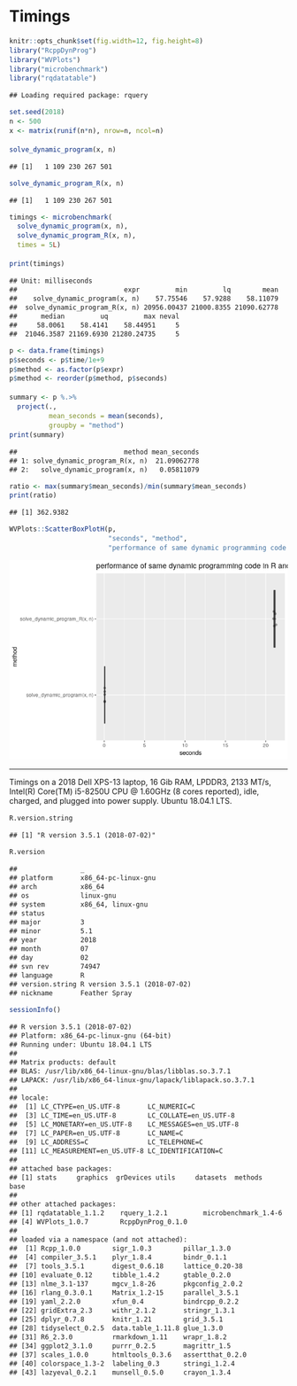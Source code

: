 Timings
================

``` r
knitr::opts_chunk$set(fig.width=12, fig.height=8) 
library("RcppDynProg")
library("WVPlots")
library("microbenchmark")
library("rqdatatable")
```

    ## Loading required package: rquery

``` r
set.seed(2018)
n <- 500
x <- matrix(runif(n*n), nrow=n, ncol=n)

solve_dynamic_program(x, n)
```

    ## [1]   1 109 230 267 501

``` r
solve_dynamic_program_R(x, n)
```

    ## [1]   1 109 230 267 501

``` r
timings <- microbenchmark(
  solve_dynamic_program(x, n),
  solve_dynamic_program_R(x, n),
  times = 5L)

print(timings)
```

    ## Unit: milliseconds
    ##                           expr         min         lq        mean
    ##    solve_dynamic_program(x, n)    57.75546    57.9288    58.11079
    ##  solve_dynamic_program_R(x, n) 20956.00437 21000.8355 21090.62778
    ##      median         uq         max neval
    ##     58.0061    58.4141    58.44951     5
    ##  21046.3587 21169.6930 21280.24735     5

``` r
p <- data.frame(timings)
p$seconds <- p$time/1e+9
p$method <- as.factor(p$expr)
p$method <- reorder(p$method, p$seconds)

summary <- p %.>%
  project(., 
          mean_seconds = mean(seconds),
          groupby = "method")
print(summary)
```

    ##                           method mean_seconds
    ## 1: solve_dynamic_program_R(x, n)  21.09062778
    ## 2:   solve_dynamic_program(x, n)   0.05811079

``` r
ratio <- max(summary$mean_seconds)/min(summary$mean_seconds)
print(ratio)
```

    ## [1] 362.9382

``` r
WVPlots::ScatterBoxPlotH(p, 
                         "seconds", "method", 
                         "performance of same dynamic programming code in R and Rcpp (C++)")
```

![](Timings_files/figure-markdown_github/unnamed-chunk-1-1.png)

------------------------------------------------------------------------

Timings on a 2018 Dell XPS-13 laptop, 16 Gib RAM, LPDDR3, 2133 MT/s, Intel(R) Core(TM) i5-8250U CPU @ 1.60GHz (8 cores reported), idle, charged, and plugged into power supply. Ubuntu 18.04.1 LTS.

``` r
R.version.string
```

    ## [1] "R version 3.5.1 (2018-07-02)"

``` r
R.version
```

    ##                _                           
    ## platform       x86_64-pc-linux-gnu         
    ## arch           x86_64                      
    ## os             linux-gnu                   
    ## system         x86_64, linux-gnu           
    ## status                                     
    ## major          3                           
    ## minor          5.1                         
    ## year           2018                        
    ## month          07                          
    ## day            02                          
    ## svn rev        74947                       
    ## language       R                           
    ## version.string R version 3.5.1 (2018-07-02)
    ## nickname       Feather Spray

``` r
sessionInfo()
```

    ## R version 3.5.1 (2018-07-02)
    ## Platform: x86_64-pc-linux-gnu (64-bit)
    ## Running under: Ubuntu 18.04.1 LTS
    ## 
    ## Matrix products: default
    ## BLAS: /usr/lib/x86_64-linux-gnu/blas/libblas.so.3.7.1
    ## LAPACK: /usr/lib/x86_64-linux-gnu/lapack/liblapack.so.3.7.1
    ## 
    ## locale:
    ##  [1] LC_CTYPE=en_US.UTF-8       LC_NUMERIC=C              
    ##  [3] LC_TIME=en_US.UTF-8        LC_COLLATE=en_US.UTF-8    
    ##  [5] LC_MONETARY=en_US.UTF-8    LC_MESSAGES=en_US.UTF-8   
    ##  [7] LC_PAPER=en_US.UTF-8       LC_NAME=C                 
    ##  [9] LC_ADDRESS=C               LC_TELEPHONE=C            
    ## [11] LC_MEASUREMENT=en_US.UTF-8 LC_IDENTIFICATION=C       
    ## 
    ## attached base packages:
    ## [1] stats     graphics  grDevices utils     datasets  methods   base     
    ## 
    ## other attached packages:
    ## [1] rqdatatable_1.1.2    rquery_1.2.1         microbenchmark_1.4-6
    ## [4] WVPlots_1.0.7        RcppDynProg_0.1.0   
    ## 
    ## loaded via a namespace (and not attached):
    ##  [1] Rcpp_1.0.0        sigr_1.0.3        pillar_1.3.0     
    ##  [4] compiler_3.5.1    plyr_1.8.4        bindr_0.1.1      
    ##  [7] tools_3.5.1       digest_0.6.18     lattice_0.20-38  
    ## [10] evaluate_0.12     tibble_1.4.2      gtable_0.2.0     
    ## [13] nlme_3.1-137      mgcv_1.8-26       pkgconfig_2.0.2  
    ## [16] rlang_0.3.0.1     Matrix_1.2-15     parallel_3.5.1   
    ## [19] yaml_2.2.0        xfun_0.4          bindrcpp_0.2.2   
    ## [22] gridExtra_2.3     withr_2.1.2       stringr_1.3.1    
    ## [25] dplyr_0.7.8       knitr_1.21        grid_3.5.1       
    ## [28] tidyselect_0.2.5  data.table_1.11.8 glue_1.3.0       
    ## [31] R6_2.3.0          rmarkdown_1.11    wrapr_1.8.2      
    ## [34] ggplot2_3.1.0     purrr_0.2.5       magrittr_1.5     
    ## [37] scales_1.0.0      htmltools_0.3.6   assertthat_0.2.0 
    ## [40] colorspace_1.3-2  labeling_0.3      stringi_1.2.4    
    ## [43] lazyeval_0.2.1    munsell_0.5.0     crayon_1.3.4
